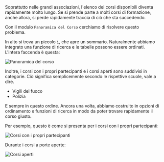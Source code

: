 Soprattutto nelle grandi associazioni, l'elenco dei corsi disponibili diventa rapidamente molto lungo.
Se si prende parte a molti corsi di formazione, anche allora, si perde rapidamente traccia di ciò che sta succedendo.

Con il modulo `Panoramica del Corso` cerchiamo di risolvere questo problema.

In alto si trova un piccolo `i`, che apre un sommario.
Naturalmente abbiamo integrato una funzione di ricerca e le tabelle possono essere ordinati. L'intera faccenda è questa:

![Panoramica del corso](./overview.png)

Inoltre, i corsi con i propri partecipanti e i corsi aperti sono suddivisi in categorie.
Ciò significa semplicemente secondo le rispettive scuole, vale a dire.

* Vigili del fuoco
* Polizia

E sempre in questo ordine.
Ancora una volta, abbiamo costruito in opzioni di ordinamento e funzioni di ricerca
in modo da poter trovare rapidamente il corso giusto.

Per esempio, questo è come si presenta per i corsi con i propri partecipanti:

![Corsi con i propri partecipanti](./own.png)

Durante i corsi a porte aperte:

![Corsi aperti](./alliance.png)
